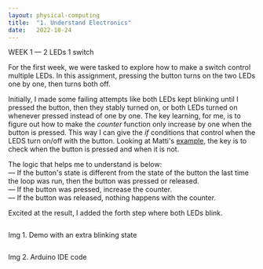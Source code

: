 ```yaml
---
layout: physical-computing
title:  "1. Understand Electronics"
date:   2022-10-24
---
```


<div id="content-container">
  <div class="col w-45">
    <div class="text-wrapper">
      <p class="bold">WEEK 1 — 2 LEDs 1 switch</p>
      <p>For the first week, we were tasked to explore how to make a switch control multiple LEDs. In this assignment, pressing the button turns on the two LEDs one by one, then turns both off.</p>
      <p>Initially, I made some failing attempts like both LEDs kept blinking until I pressed the button, then they stably turned on, or both LEDs turned on whenever pressed instead of one by one. The key learning, for me, is to figure out how to make the <i>counter</i> function only increase by one when the button is pressed. This way I can give the <i>if</i> conditions that control when the LEDS turn on/off with the button. Looking at Matti's <a href="https://learn.newmedia.dog/tutorials/arduino-and-electronics/arduino/digital-io-rising-or-falling-edge/example">example</a>, the key is to check when the button is pressed and when it is not. </p>
      <p>The logic that helps me to understand is below:
      <br>
      — If the button's state is different from the state of the button the last time the loop was run,
      then the button was pressed or released. <br>
      — If the button was pressed, increase the counter.<br>
      — If the button was released, nothing happens with the counter.<br> 
      <p>Excited at the result, I added the forth step where both LEDs blink. </p></p>
    </div>
  </div>
  <div class="col w-45">
    <div class="img-wrapper">
      <img src="{{site.baseurl}}/assets/img/physical-computing/week1/LEDs.gif" alt="">
      <p>Img 1. Demo with an extra blinking state</p>
      <img src="{{site.baseurl}}/assets/img/physical-computing/week1/code.png" alt="">
      <p>Img 2. Arduino IDE code</p>
    </div>
  </div>
</div>

